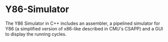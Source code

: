 # Y86-Simulator
The Y86 Simulator in C++ includes an assembler, a pipelined simulator for Y86 (a simplified version of x86-like described in CMU's CSAPP) and a GUI to display the running cycles.

